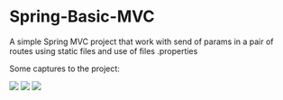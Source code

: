 # Spring-Basic-MVC
A simple  Spring MVC project that work with send of params in a pair of routes using static files and use of files .properties

Some captures to the project:

![](/Spring_MVC1/src/main/webapp/resources/img/v1.png)
![](/Spring_MVC1/src/main/webapp/resources/img/v2.png)
![](/Spring_MVC1/src/main/webapp/resources/img/v3.png)
